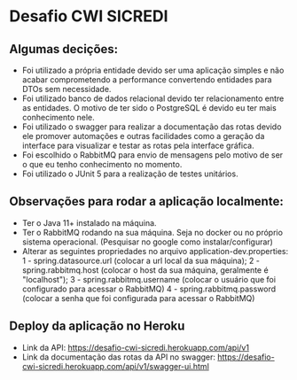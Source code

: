 # Desafio CWI SICREDI

## Algumas decições:
- Foi utilizado a própria entidade devido ser uma aplicação simples e não acabar comprometendo a performance convertendo entidades para DTOs sem necessidade.
- Foi utilizado banco de dados relacional devido ter relacionamento entre as entidades. O motivo de ter sido o PostgreSQL é devido eu ter mais conhecimento nele.
- Foi utilizado o swagger para realizar a documentação das rotas devido ele promover automações e outras facilidades como a geração da interface para visualizar e testar as rotas pela interface gráfica.
- Foi escolhido o RabbitMQ para envio de mensagens pelo motivo de ser o que eu tenho conhecimento no momento.
- Foi utilizado o JUnit 5 para a realização de testes unitários.

## Observações para rodar a aplicação localmente:
- Ter o Java 11+ instalado na máquina.
- Ter o RabbitMQ rodando na sua máquina. Seja no docker ou no próprio sistema operacional. (Pesquisar no google como instalar/configurar)
- Alterar as seguintes propriedades no arquivo application-dev.properties:
  1 - spring.datasource.url (colocar a url local da sua máquina);
  2 - spring.rabbitmq.host (colocar o host da sua máquina, geralmente é "localhost");
  3 - spring.rabbitmq.username (colocar o usuário que foi configurado para acessar o RabbitMQ)
  4 - spring.rabbitmq.password (colocar a senha que foi configurada para acessar o RabbitMQ)

## Deploy da aplicação no Heroku
- Link da API:  https://desafio-cwi-sicredi.herokuapp.com/api/v1
- Link da documentação das rotas da API no swagger: https://desafio-cwi-sicredi.herokuapp.com/api/v1/swagger-ui.html
